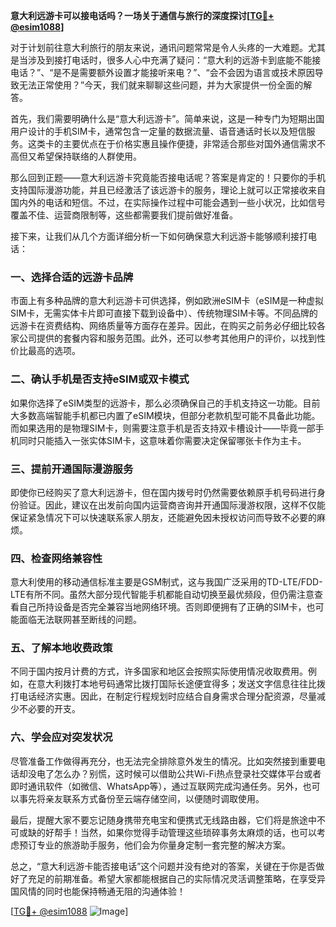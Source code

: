 **意大利远游卡可以接电话吗？一场关于通信与旅行的深度探讨[[TG💪+ @esim1088](https://t.me/s/esim1088)]**

对于计划前往意大利旅行的朋友来说，通讯问题常常是令人头疼的一大难题。尤其是当涉及到接打电话时，很多人心中充满了疑问：“意大利的远游卡到底能不能接电话？”、“是不是需要额外设置才能接听来电？”、“会不会因为语言或技术原因导致无法正常使用？”今天，我们就来聊聊这些问题，并为大家提供一份全面的解答。

首先，我们需要明确什么是“意大利远游卡”。简单来说，这是一种专门为短期出国用户设计的手机SIM卡，通常包含一定量的数据流量、语音通话时长以及短信服务。这类卡的主要优点在于价格实惠且操作便捷，非常适合那些对国外通信需求不高但又希望保持联络的人群使用。

那么回到正题——意大利远游卡究竟能否接电话呢？答案是肯定的！只要你的手机支持国际漫游功能，并且已经激活了该远游卡的服务，理论上就可以正常接收来自国内外的电话和短信。不过，在实际操作过程中可能会遇到一些小状况，比如信号覆盖不佳、运营商限制等，这些都需要我们提前做好准备。

接下来，让我们从几个方面详细分析一下如何确保意大利远游卡能够顺利接打电话：

### **一、选择合适的远游卡品牌**
市面上有多种品牌的意大利远游卡可供选择，例如欧洲eSIM卡（eSIM是一种虚拟SIM卡，无需实体卡片即可直接下载到设备中）、传统物理SIM卡等。不同品牌的远游卡在资费结构、网络质量等方面存在差异。因此，在购买之前务必仔细比较各家公司提供的套餐内容和服务范围。此外，还可以参考其他用户的评价，以找到性价比最高的选项。

### **二、确认手机是否支持eSIM或双卡模式**
如果你选择了eSIM类型的远游卡，那么必须确保自己的手机支持这一功能。目前大多数高端智能手机都已内置了eSIM模块，但部分老款机型可能不具备此功能。而如果选用的是物理SIM卡，则需要注意手机是否支持双卡槽设计——毕竟一部手机同时只能插入一张实体SIM卡，这意味着你需要决定保留哪张卡作为主卡。

### **三、提前开通国际漫游服务**
即使你已经购买了意大利远游卡，但在国内拨号时仍然需要依赖原手机号码进行身份验证。因此，建议在出发前向国内运营商咨询并开通国际漫游权限，这样不仅能保证紧急情况下可以快速联系家人朋友，还能避免因未授权访问而导致不必要的麻烦。

### **四、检查网络兼容性**
意大利使用的移动通信标准主要是GSM制式，这与我国广泛采用的TD-LTE/FDD-LTE有所不同。虽然大部分现代智能手机都能自动切换至最优频段，但仍需注意查看自己所持设备是否完全兼容当地网络环境。否则即便拥有了正确的SIM卡，也可能面临无法联网甚至断线的问题。

### **五、了解本地收费政策**
不同于国内按月计费的方式，许多国家和地区会按照实际使用情况收取费用。例如，在意大利拨打本地号码通常比拨打国际长途便宜得多；发送文字信息往往比拨打电话经济实惠。因此，在制定行程规划时应结合自身需求合理分配资源，尽量减少不必要的开支。

### **六、学会应对突发状况**
尽管准备工作做得再充分，也无法完全排除意外发生的情况。比如突然接到重要电话却没电了怎么办？别慌，这时候可以借助公共Wi-Fi热点登录社交媒体平台或者即时通讯软件（如微信、WhatsApp等），通过互联网完成沟通任务。另外，也可以事先将亲友联系方式备份至云端存储空间，以便随时调取使用。

最后，提醒大家不要忘记随身携带充电宝和便携式无线路由器，它们将是旅途中不可或缺的好帮手！当然，如果你觉得手动管理这些琐碎事务太麻烦的话，也可以考虑预订专业的旅游助手服务，他们会为你量身定制一套完整的解决方案。

总之，“意大利远游卡能否接电话”这个问题并没有绝对的答案，关键在于你是否做好了充足的前期准备。希望大家都能根据自己的实际情况灵活调整策略，在享受异国风情的同时也能保持畅通无阻的沟通体验！

[[TG💪+ @esim1088](https://t.me/s/esim1088) ![Image](https://i.postimg.cc/4NQfJmqS/Snipaste-2025-05-13-00-14-12.png)]